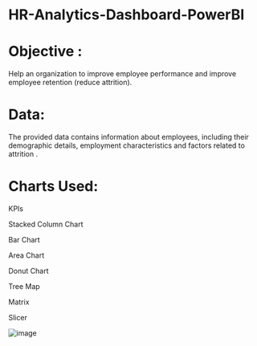 # HR-Analytics-Dashboard-PowerBI

# Objective :

Help an organization to improve employee performance and improve employee retention (reduce attrition).

# Data:
The provided data contains information about employees, including their demographic details, employment characteristics and factors related to attrition .

# Charts Used:
KPIs

Stacked Column Chart

Bar Chart

Area Chart

Donut Chart 

Tree Map

Matrix 

Slicer


![image](https://github.com/shrutiraj25/HR-Analytics-Dashboard-PowerBI/assets/99032377/331595c8-bfd8-4c12-b88a-6080fa2238bc)


